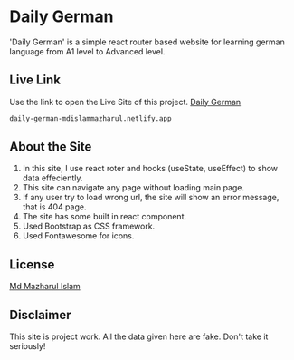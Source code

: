 # Daily German

'Daily German' is a simple react router based website for learning german language from A1 level to Advanced level.

## Live Link

Use the link to open the Live Site of this project.
[Daily German](https://daily-german-mdislammazharul.netlify.app)

```bash
daily-german-mdislammazharul.netlify.app
```

## About the Site
1. In this site, I use react roter and hooks (useState, useEffect) to show data effeciently.
2. This site can navigate any page without loading main page.
3. If any user try to load wrong url, the site will show an error message, that is 404 page.
4. The site has some built in react component. 
5. Used Bootstrap as CSS framework.
6. Used Fontawesome for icons.

## License
[Md Mazharul Islam](https://github.com/mdislammazharul)

## Disclaimer
This site is project work. All the data given here are fake. Don't take it seriously!

